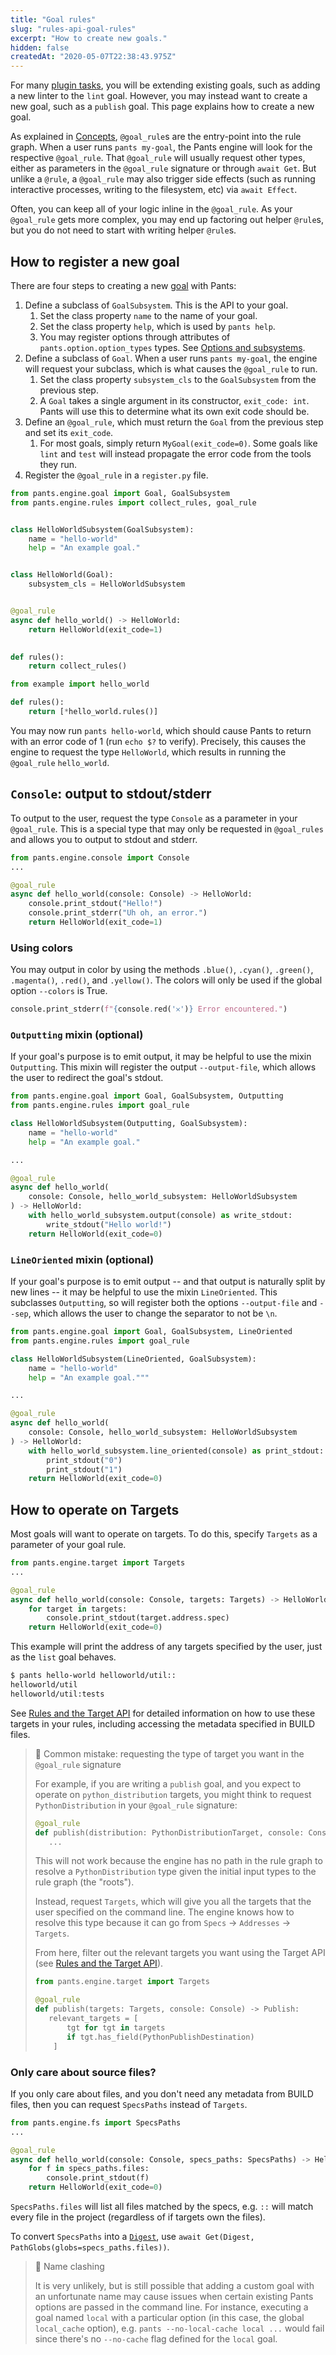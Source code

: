 ```yaml
---
title: "Goal rules"
slug: "rules-api-goal-rules"
excerpt: "How to create new goals."
hidden: false
createdAt: "2020-05-07T22:38:43.975Z"
---
```

For many [plugin tasks](doc:common-plugin-tasks), you will be extending existing goals, such as adding a new linter to the `lint` goal. However, you may instead want to create a new goal, such as a `publish` goal. This page explains how to create a new goal.

As explained in [Concepts](doc:rules-api-concepts), `@goal_rule`s are the entry-point into the rule graph. When a user runs `pants my-goal`, the Pants engine will look for the respective `@goal_rule`. That `@goal_rule` will usually request other types, either as parameters in the `@goal_rule` signature or through `await Get`. But unlike a `@rule`, a `@goal_rule` may also trigger side effects (such as running interactive processes, writing to the filesystem, etc) via `await Effect`.

Often, you can keep all of your logic inline in the `@goal_rule`. As your `@goal_rule` gets more complex, you may end up factoring out helper `@rule`s, but you do not need to start with writing helper `@rule`s.

How to register a new goal
--------------------------

There are four steps to creating a new [goal](doc:goals) with Pants:

1. Define a subclass of `GoalSubsystem`. This is the API to your goal.
   1. Set the class property `name` to the name of your goal.
   2. Set the class property `help`, which is used by `pants help`.
   3. You may register options through attributes of `pants.option.option_types` types. See [Options and subsystems](doc:rules-api-subsystems).
2. Define a subclass of `Goal`. When a user runs `pants my-goal`, the engine will request your subclass, which is what causes the `@goal_rule` to run.
   1. Set the class property `subsystem_cls` to the `GoalSubsystem` from the previous step.
   2. A `Goal` takes a single argument in its constructor, `exit_code: int`. Pants will use this to determine what its own exit code should be.
3. Define an `@goal_rule`, which must return the `Goal` from the previous step and set its `exit_code`.
   1. For most goals, simply return `MyGoal(exit_code=0)`. Some goals like `lint` and `test` will instead propagate the error code from the tools they run. 
4. Register the `@goal_rule` in a `register.py` file.

```python pants-plugins/example/hello_world.py
from pants.engine.goal import Goal, GoalSubsystem
from pants.engine.rules import collect_rules, goal_rule


class HelloWorldSubsystem(GoalSubsystem):
    name = "hello-world"
    help = "An example goal."


class HelloWorld(Goal):
    subsystem_cls = HelloWorldSubsystem


@goal_rule
async def hello_world() -> HelloWorld:
    return HelloWorld(exit_code=1)
 

def rules():
    return collect_rules()
```
```python pants-plugins/example/register.py
from example import hello_world

def rules():
    return [*hello_world.rules()]
```

You may now run `pants hello-world`, which should cause Pants to return with an error code of 1 (run `echo $?` to verify). Precisely, this causes the engine to request the type `HelloWorld`, which results in running the `@goal_rule` `hello_world`.

`Console`: output to stdout/stderr
----------------------------------

To output to the user, request the type `Console` as a parameter in your `@goal_rule`. This is a special type that may only be requested in `@goal_rules` and allows you to output to stdout and stderr.

```python
from pants.engine.console import Console
...

@goal_rule
async def hello_world(console: Console) -> HelloWorld:
    console.print_stdout("Hello!")
    console.print_stderr("Uh oh, an error.")
    return HelloWorld(exit_code=1)
```

### Using colors

You may output in color by using the methods `.blue()`, `.cyan()`, `.green()`, `.magenta()`, `.red()`, and `.yellow()`. The colors will only be used if the global option `--colors` is True.

```python
console.print_stderr(f"{console.red('𐄂')} Error encountered.")
```

### `Outputting` mixin (optional)

If your goal's purpose is to emit output, it may be helpful to use the mixin `Outputting`. This mixin will register the output `--output-file`, which allows the user to redirect the goal's stdout.

```python
from pants.engine.goal import Goal, GoalSubsystem, Outputting
from pants.engine.rules import goal_rule

class HelloWorldSubsystem(Outputting, GoalSubsystem):
    name = "hello-world"
    help = "An example goal."

...

@goal_rule
async def hello_world(
    console: Console, hello_world_subsystem: HelloWorldSubsystem
) -> HelloWorld:
    with hello_world_subsystem.output(console) as write_stdout:
        write_stdout("Hello world!")
    return HelloWorld(exit_code=0)
```

### `LineOriented` mixin (optional)

If your goal's purpose is to emit output -- and that output is naturally split by new lines -- it may be helpful to use the mixin `LineOriented`. This subclasses `Outputting`, so will register both the options `--output-file` and `--sep`, which allows the user to change the separator to not be `\n`.

```python
from pants.engine.goal import Goal, GoalSubsystem, LineOriented
from pants.engine.rules import goal_rule

class HelloWorldSubsystem(LineOriented, GoalSubsystem):
    name = "hello-world"
    help = "An example goal."""

...

@goal_rule
async def hello_world(
    console: Console, hello_world_subsystem: HelloWorldSubsystem
) -> HelloWorld:
    with hello_world_subsystem.line_oriented(console) as print_stdout:
        print_stdout("0")
        print_stdout("1")
    return HelloWorld(exit_code=0)
```

How to operate on Targets
-------------------------

Most goals will want to operate on targets. To do this, specify `Targets` as a parameter of your goal rule.

```python
from pants.engine.target import Targets
...

@goal_rule
async def hello_world(console: Console, targets: Targets) -> HelloWorld:
    for target in targets:
        console.print_stdout(target.address.spec)
    return HelloWorld(exit_code=0)
```

This example will print the address of any targets specified by the user, just as the `list` goal behaves.

```bash
$ pants hello-world helloworld/util::
helloworld/util
helloworld/util:tests
```

See [Rules and the Target API](doc:rules-api-and-target-api)  for detailed information on how to use these targets in your rules, including accessing the metadata specified in BUILD files.

> 🚧 Common mistake: requesting the type of target you want in the `@goal_rule` signature
> 
> For example, if you are writing a `publish` goal, and you expect to operate on `python_distribution` targets, you might think to request `PythonDistribution` in your `@goal_rule` signature:
> 
> ```python
> @goal_rule
> def publish(distribution: PythonDistributionTarget, console: Console) -> Publish:
>    ...
> ```
> 
> This will not work because the engine has no path in the rule graph to resolve a `PythonDistribution` type given the initial input types to the rule graph (the "roots").
> 
> Instead, request `Targets`, which will give you all the targets that the user specified on the command line. The engine knows how to resolve this type because it can go from `Specs` -> `Addresses` -> `Targets`.
> 
> From here, filter out the relevant targets you want using the Target API (see [Rules and the Target API](doc:rules-api-and-target-api)).
> 
> ```python
> from pants.engine.target import Targets
> 
> @goal_rule
> def publish(targets: Targets, console: Console) -> Publish:
>    relevant_targets = [
>        tgt for tgt in targets
>        if tgt.has_field(PythonPublishDestination)
>     ]
> ```

### Only care about source files?

If you only care about files, and you don't need any metadata from BUILD files, then you can request `SpecsPaths` instead of `Targets`.

```python
from pants.engine.fs import SpecsPaths
...

@goal_rule
async def hello_world(console: Console, specs_paths: SpecsPaths) -> HelloWorld:
    for f in specs_paths.files:
        console.print_stdout(f)
    return HelloWorld(exit_code=0)
```

`SpecsPaths.files` will list all files matched by the specs, e.g. `::` will match every file in the project (regardless of if targets own the files).

To convert `SpecsPaths` into a [`Digest`](doc:rules-api-file-system), use `await Get(Digest, PathGlobs(globs=specs_paths.files))`.

> 📘 Name clashing
>
> It is very unlikely, but is still possible that adding a custom goal with an unfortunate name may cause issues when certain existing Pants options are passed in the command line. For instance, executing a goal named `local` with a particular option (in this case, the global `local_cache` option), e.g. `pants --no-local-cache local ...` would fail since there's no `--no-cache` flag defined for the `local` goal. 
